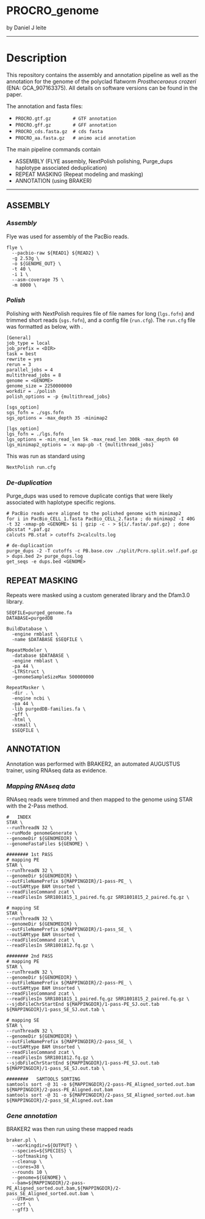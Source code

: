 # PROCRO_genome

by Daniel J leite

_________________________________

Description
===========
This repository contains the assembly and annotation pipeline as well as the annotation for the genome of the polyclad flatworm _Prostheceraeus crozeri_ (ENA: GCA_907163375). All details on software versions can be found in the paper.

The annotation and fasta files:
* ```PROCRO.gtf.gz        # GTF annotation```
* ```PROCRO.gff.gz        # GFF annotation```
* ```PROCRO_cds.fasta.gz  # cds fasta```
* ```PROCRO_aa.fasta.gz   # animo acid annotation```

The main pipeline commands contain
* ASSEMBLY (FLYE assembly, NextPolish polishing, Purge_dups haplotype associated deduplication)
* REPEAT MASKING (Repeat modeling and masking)
* ANNOTATION (using BRAKER)

_________________________________

## ASSEMBLY

### _Assembly_
Flye was used for assembly of the PacBio reads.

```
flye \
  --pacbio-raw ${READ1} ${READ2} \
  -g 2.53g \
  -o ${GENOME_OUT} \
  -t 40 \
  -i 1 \
  --asm-coverage 75 \
  -m 8000 \
```
### _Polish_
Polishing with NextPolish requires file of file names for long (```lgs.fofn```) and trimmed short reads (```sgs.fofn```), and a config file (```run.cfg```). The ```run.cfg``` file was formatted as below, with .

```
[General]
job_type = local
job_prefix = <DIR>
task = best
rewrite = yes
rerun = 3
parallel_jobs = 4
multithread_jobs = 8
genome = <GENOME>
genome_size = 2250000000
workdir = ./polish
polish_options = -p {multithread_jobs}

[sgs_option]
sgs_fofn = ./sgs.fofn
sgs_options = -max_depth 35 -minimap2

[lgs_option]
lgs_fofn = ./lgs.fofn
lgs_options = -min_read_len 5k -max_read_len 300k -max_depth 60
lgs_minimap2_options = -x map-pb -t {multithread_jobs}
```

This was run as standard using

```NextPolish run.cfg```

### _De-duplication_

Purge_dups was used to remove duplicate contigs that were likely associated with haplotype specific regions.

```
# PacBio reads were aligned to the polished genome with minimap2
for i in PacBio_CELL_1.fasta PacBio_CELL_2.fasta ; do minimap2 -I 40G -t 32 -xmap-pb <GENOME> $i | gzip -c - > ${i/.fasta/.paf.gz} ; done
pbcstat *.paf.gz
calcuts PB.stat > cutoffs 2>calcults.log

# de-duplicaation
purge_dups -2 -T cutoffs -c PB.base.cov ./split/Pcro.split.self.paf.gz > dups.bed 2> purge_dups.log
get_seqs -e dups.bed <GENOME>
```




## REPEAT MASKING

Repeats were masked using a custom generated library and the Dfam3.0 library.

```
SEQFILE=purged_genome.fa
DATABASE=purgedDB

BuildDatabase \
  -engine rmblast \
  -name $DATABASE $SEQFILE \
  
RepeatModeler \
  -database $DATABASE \
  -engine rmblast \
  -pa 44 \
  -LTRStruct \
  -genomeSampleSizeMax 500000000

RepeatMasker \
  -dir . \
  -engine ncbi \
  -pa 44 \
  -lib purgedDB-families.fa \
  -gff \
  -html \
  -xsmall \
  $SEQFILE \
```



## ANNOTATION

Annotation was performed with BRAKER2, an automated AUGUSTUS trainer, using RNAseq data as evidence.

### _Mapping RNAseq data_

RNAseq reads were trimmed and then mapped to the genome using STAR with the 2-Pass method.

```
#   INDEX
STAR \
--runThreadN 32 \
--runMode genomeGenerate \
--genomeDir ${GENOMEDIR} \
--genomeFastaFiles ${GENOME} \

######## 1st PASS
# mapping PE
STAR \
--runThreadN 32 \
--genomeDir ${GENOMEDIR} \
--outFileNamePrefix ${MAPPINGDIR}/1-pass-PE_ \
--outSAMtype BAM Unsorted \
--readFilesCommand zcat \
--readFilesIn SRR1801815_1_paired.fq.gz SRR1801815_2_paired.fq.gz \

# mapping SE
STAR \
--runThreadN 32 \
--genomeDir ${GENOMEDIR} \
--outFileNamePrefix ${MAPPINGDIR}/1-pass_SE_ \
--outSAMtype BAM Unsorted \
--readFilesCommand zcat \
--readFilesIn SRR1801812.fq.gz \

######## 2nd PASS
# mapping PE
STAR \
--runThreadN 32 \
--genomeDir ${GENOMEDIR} \
--outFileNamePrefix ${MAPPINGDIR}/2-pass-PE_ \
--outSAMtype BAM Unsorted \
--readFilesCommand zcat \
--readFilesIn SRR1801815_1_paired.fq.gz SRR1801815_2_paired.fq.gz \
--sjdbFileChrStartEnd ${MAPPINGDIR}/1-pass-PE_SJ.out.tab ${MAPPINGDIR}/1-pass_SE_SJ.out.tab \

# mapping SE
STAR \
--runThreadN 32 \
--genomeDir ${GENOMEDIR} \
--outFileNamePrefix ${MAPPINGDIR}/2-pass_SE_ \
--outSAMtype BAM Unsorted \
--readFilesCommand zcat \
--readFilesIn SRR1801812.fq.gz \
--sjdbFileChrStartEnd ${MAPPINGDIR}/1-pass-PE_SJ.out.tab ${MAPPINGDIR}/1-pass_SE_SJ.out.tab \

########   SAMTOOLS SORTING
samtools sort -@ 31 -o ${MAPPINGDIR}/2-pass-PE_Aligned_sorted.out.bam ${MAPPINGDIR}/2-pass-PE_Aligned.out.bam
samtools sort -@ 31 -o ${MAPPINGDIR}/2-pass_SE_Aligned_sorted.out.bam ${MAPPINGDIR}/2-pass_SE_Aligned.out.bam
```

### _Gene annotation_

BRAKER2 was then run using these mapped reads

```
braker.pl \
  --workingdir=${OUTPUT} \
  --species=${SPECIES} \
  --softmasking \
  --cleanup \
  --cores=38 \
  --rounds 10 \
  --genome=${GENOME} \
  --bam=${MAPPINGDIR}/2-pass-PE_Aligned_sorted.out.bam,${MAPPINGDIR}/2-pass_SE_Aligned_sorted.out.bam \
  --UTR=on \
  --crf \
  --gff3 \
```

